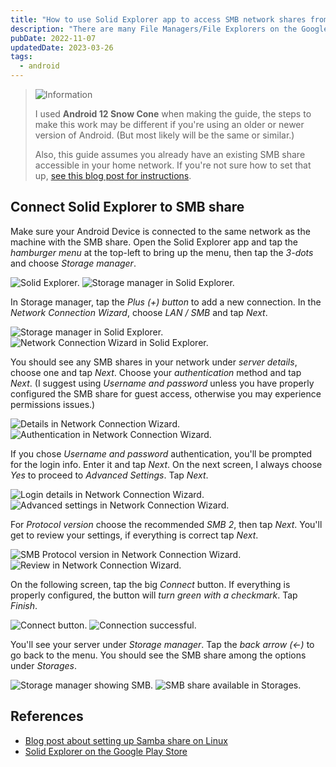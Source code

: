 ```yaml
---
title: "How to use Solid Explorer app to access SMB network shares from an Android device"
description: "There are many File Managers/File Explorers on the Google Play Store, but I wanted to easily access the Samba share on my server while on my home network. Solid Explorer is the solution I went with and it works well, so here is a quick guide to setting it up."
pubDate: 2022-11-07
updatedDate: 2023-03-26
tags:
  - android
---
```


> <img src="/assets/info.svg" class="info" loading="eager" decoding="async" alt="Information">
>
> I used **Android 12 Snow Cone** when making the guide, the steps to make this work may be different if you're using an older or newer version of Android. (But most likely will be the same or similar.)
> 
> Also, this guide assumes you already have an existing SMB share accessible in your home network. If you're not sure how to set that up, <a href="/blog/setup-a-samba-share-on-linux-via-command-line" target="_blank">see this blog post for instructions</a>.

## Connect Solid Explorer to SMB share

Make sure your Android Device is connected to the same network as the machine with the SMB share. Open the Solid Explorer app and
tap the _hamburger menu_ at the top-left to bring up the menu, then tap the _3-dots_ and choose _Storage manager_.

![Solid Explorer.](../../img/blog/solidexplorer1.jpg)
![Storage manager in Solid Explorer.](../../img/blog/solidexplorer2.jpg)


In Storage manager, tap the _Plus (+) button_ to add a new connection. In the _Network Connection Wizard_, choose _LAN / SMB_ and tap _Next_.

![Storage manager in Solid Explorer.](../../img/blog/solidexplorer3.jpg)
![Network Connection Wizard in Solid Explorer.](../../img/blog/solidexplorer4.jpg)

You should see any SMB shares in your network under _server details_, choose one and tap _Next_. Choose your _authentication_ method and tap _Next_. (I suggest using _Username and password_ unless you have properly configured the SMB share for guest access, otherwise you may experience permissions issues.)

![Details in Network Connection Wizard.](../../img/blog/solidexplorer5.jpg)
![Authentication in Network Connection Wizard.](../../img/blog/solidexplorer6.jpg)

If you chose _Username and password_ authentication, you'll be prompted for the login info. Enter it and tap _Next_. On the next screen, I always choose _Yes_ to proceed to _Advanced Settings_. Tap _Next_.

![Login details in Network Connection Wizard.](../../img/blog/solidexplorer7.jpg)
![Advanced settings in Network Connection Wizard.](../../img/blog/solidexplorer8.jpg)

For _Protocol version_ choose the recommended _SMB 2_, then tap _Next_. You'll get to review your settings, if everything is correct tap _Next_.

![SMB Protocol version in Network Connection Wizard.](../../img/blog/solidexplorer9.jpg)
![Review in Network Connection Wizard.](../../img/blog/solidexplorer10.jpg)

On the following screen, tap the big _Connect_ button. If everything is properly configured, the button will _turn green with a checkmark_. Tap _Finish_.

![Connect button.](../../img/blog/solidexplorer11.jpg)
![Connection successful.](../../img/blog/solidexplorer12.jpg)

You'll see your server under _Storage manager_. Tap the _back arrow (<-)_ to go back to the menu. You should see the SMB share among the options under _Storages_.

![Storage manager showing SMB.](../../img/blog/solidexplorer13.jpg)
![SMB share available in Storages.](../../img/blog/solidexplorer14.jpg)

## References

- <a href="/setup-a-samba-share-on-linux-via-command-line" target="_blank">Blog post about setting up Samba share on Linux</a>
- <a href="https://play.google.com/store/apps/details?id=pl.solidexplorer2&hl=en_US&gl=US&pli=1" target="_blank">Solid Explorer on the Google Play Store</a>
